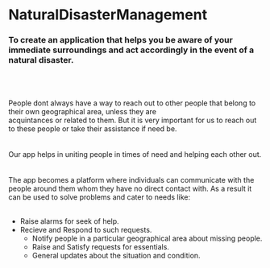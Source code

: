 # NaturalDisasterManagement
  ### To create an application that helps you be aware of your immediate surroundings and act accordingly in the event of a natural   disaster.
  <br><br><br>
  People dont always have a way to reach out to other people that belong to their own geographical area, unless they are    
  acquintances or related to them. But it is very important for us to reach out to these people or take their assistance if 
  need be.<br><br><br>
  Our app helps in uniting people in times of need and helping each other out.<br><br><br>
  The app becomes a platform where individuals can communicate with the people around them whom they have no direct contact 
  with. As a result it can be used to solve problems and cater to needs like:<br><br>
  * Raise alarms for seek of help.<br>
  * Recieve and Respond to such requests.<br>
    * Notify people in a particular geographical area about missing people.<br>
    * Raise and Satisfy requests for essentials.<br>
    * General updates about the situation and condition.<br>
